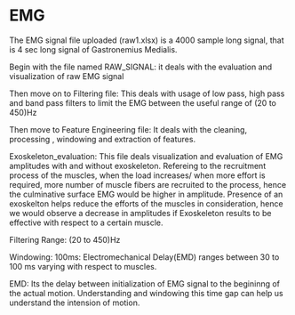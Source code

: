 # EMG

The EMG signal file uploaded (raw1.xlsx) is a 4000 sample long signal, that is 4 sec long signal of Gastronemius Medialis. 

Begin with the file named RAW_SIGNAL: it deals with the evaluation and visualization of raw EMG signal

Then move on to Filtering file: This deals with usage of low pass, high pass and band pass filters to limit the EMG between the useful range of (20 to 450)Hz

Then move to Feature Engineering file: It deals with the cleaning, processing , windowing and extraction of features.

Exoskeleton_evaluation: This file deals visualization and evaluation of EMG amplitudes with and without exoskeleton. Refereing to the recruitment process of the muscles, when the load increases/ when more effort is required, more number of muscle fibers are recruited to the process, hence the culminative surface EMG would be higher in amplitude. Presence of an exoskelton helps reduce the efforts of the muscles in consideration, hence we would observe a decrease in amplitudes if Exoskeleton results to be effective with respect to a certain muscle.


Filtering Range:
(20 to 450)Hz

Windowing:
100ms: Electromechanical Delay(EMD) ranges between 30 to 100 ms varying with respect to muscles.

EMD: Its the delay between initialization of EMG signal to the begininng of the actual motion. Understanding and windowing this time gap can help us understand the intension of motion.



